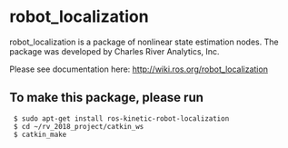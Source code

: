 robot_localization
==================

robot_localization is a package of nonlinear state estimation nodes. The package was developed by Charles River Analytics, Inc.

Please see documentation here: http://wiki.ros.org/robot_localization

## To make this package, please run
```
 $ sudo apt-get install ros-kinetic-robot-localization
 $ cd ~/rv_2018_project/catkin_ws
 $ catkin_make
```


